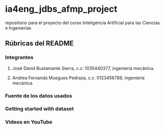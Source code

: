# ia4eng_jdbs_afmp_project
repositorio para el proyecto del curso Inteligencia Artificial para las Ciencias e Ingenierías

## Rúbricas del README

### Integrantes
1. José David Bustamante Sierra, c.c: 1035440377, ingeniería mecánica.

2. Andrea Fernanda Muegues Pedraza, c.c: 0123456789, ingeniería mecánica.

### Fuente de los datos usados


### Getting started with dataset


### Videos en YouTube


